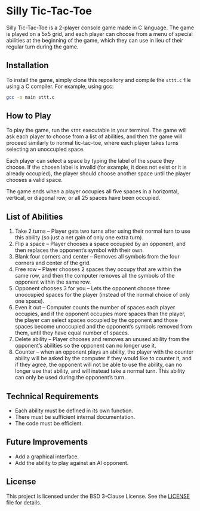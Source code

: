 # Silly Tic-Tac-Toe

Silly Tic-Tac-Toe is a 2-player console game made in C language. The game is played on a 5x5 grid, and each player can choose from a menu of special abilities at the beginning of the game, which they can use in lieu of their regular turn during the game.

## Installation

To install the game, simply clone this repository and compile the `sttt.c` file using a C compiler. For example, using gcc:

```bash
gcc -o main sttt.c
```

## How to Play

To play the game, run the `sttt` executable in your terminal. The game will ask each player to choose from a list of abilities, and then the game will proceed similarly to normal tic-tac-toe, where each player takes turns selecting an unoccupied space.

Each player can select a space by typing the label of the space they choose. If the chosen label is invalid (for example, it does not exist or it is already occupied), the player should choose another space until the player chooses a valid space.

The game ends when a player occupies all five spaces in a horizontal, vertical, or diagonal row, or all 25 spaces have been occupied.

## List of Abilities

1. Take 2 turns – Player gets two turns after using their normal turn to use this ability (so just a net gain of only one extra turn).
2. Flip a space – Player chooses a space occupied by an opponent, and then replaces the opponent’s symbol with their own.
3. Blank four corners and center – Removes all symbols from the four corners and center of the grid.
4. Free row – Player chooses 2 spaces they occupy that are within the same row, and then the computer removes all the symbols of the opponent within the same row.
5. Opponent chooses 3 for you – Lets the opponent choose three unoccupied spaces for the player (instead of the normal choice of only one space).
6. Even it out – Computer counts the number of spaces each player occupies, and if the opponent occupies more spaces than the player, the player can select spaces occupied by the opponent and those spaces become unoccupied and the opponent’s symbols removed from them, until they have equal number of spaces.
7. Delete ability – Player chooses and removes an unused ability from the opponent’s abilities so the opponent can no longer use it.
8. Counter – when an opponent plays an ability, the player with the counter ability will be asked by the computer if they would like to counter it, and if they agree, the opponent will not be able to use the ability, can no longer use that ability, and will instead take a normal turn. This ability can only be used during the opponent’s turn.

## Technical Requirements

- Each ability must be defined in its own function.
- There must be sufficient internal documentation.
- The code must be efficient.

## Future Improvements

- Add a graphical interface.
- Add the ability to play against an AI opponent.

## License

This project is licensed under the BSD 3-Clause License. See the [LICENSE](LICENSE) file for details.